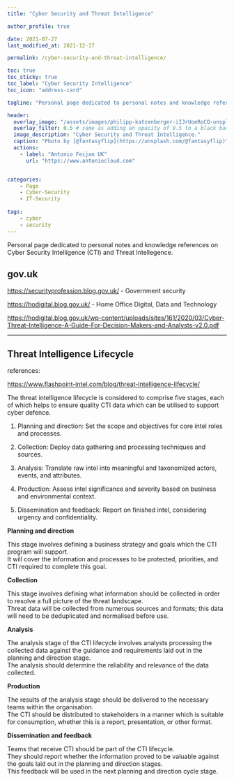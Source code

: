 ```yaml
---
title: "Cyber Security and Threat Intelligence"

author_profile: true

date: 2021-07-27
last_modified_at: 2021-12-17

permalink: /cyber-security-and-threat-intelligence/

toc: true
toc_sticky: true
toc_label: "Cyber Security Intelligence"
toc_icon: "address-card"

tagline: "Personal page dedicated to personal notes and knowledge references"

header:
  overlay_image: "/assets/images/philipp-katzenberger-iIJrUoeRoCQ-unsplash.jpg"
  overlay_filter: 0.5 # same as adding an opacity of 0.5 to a black background
  image_description: "Cyber Security and Threat Intelligence."
  caption: "Photo by [@fantasyflip](https://unsplash.com/@fantasyflip)"
  actions:
    - label: "Antonio Feijao UK"
      url: "https://www.antoniocloud.com"


categories:
    - Page
    - Cyber-Security
    - IT-Security
    
tags:
    - cyber
    - security
---
```


Personal page dedicated to personal notes and knowledge references on Cyber Security Intelligence (CTI) and Threat Intellegence.

## gov.uk

<https://securityprofession.blog.gov.uk/> - Government security

<https://hodigital.blog.gov.uk/> - Home Office Digital, Data and Technology

<https://hodigital.blog.gov.uk/wp-content/uploads/sites/161/2020/03/Cyber-Threat-Intelligence-A-Guide-For-Decision-Makers-and-Analysts-v2.0.pdf>


----

## Threat Intelligence Lifecycle

references:

<https://www.flashpoint-intel.com/blog/threat-intelligence-lifecycle/>

The threat intelligence lifecycle is considered to comprise five stages, each of which helps to ensure quality CTI data which can be utilised to support cyber defence.

1) Planning and direction: Set the scope and objectives for core intel roles and processes.


2) Collection: Deploy data gathering and processing techniques and sources.

3) Analysis: Translate raw intel into meaningful and taxonomized actors, events, and attributes.

4) Production: Assess intel significance and severity based on business and environmental context.

5) Dissemination and feedback: Report on finished intel, considering urgency and confidentiality.


**Planning and direction**

This stage involves defining a business strategy and goals which the CTI program will support.<br>
It will cover the information and processes to be protected, priorities, and CTI required to complete this goal.

**Collection**

This stage involves defining what information should be collected in order to resolve a full picture of the threat landscape.<br>
Threat data will be collected from numerous sources and formats; this data will need to be deduplicated and normalised before use.

**Analysis**

The analysis stage of the CTI lifecycle involves analysts processing the collected data against the guidance and requirements laid out in the planning and direction stage.<br>
The analysis should determine the reliability and relevance of the data collected.

**Production**

The results of the analysis stage should be delivered to the necessary teams within the organisation.<br>
The CTI should be distributed to stakeholders in a manner which is suitable for consumption, whether this is a report, presentation, or other format.

**Dissemination and feedback**

Teams that receive CTI should be part of the CTI lifecycle.<br>
They should report whether the information proved to be valuable against the goals laid out in the planning and direction stages.<br>
This feedback will be used in the next planning and direction cycle stage.
